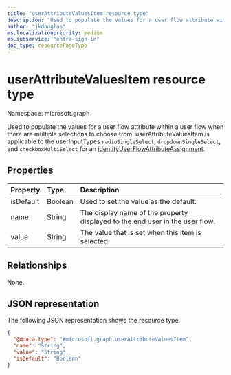 ```yaml
---
title: "userAttributeValuesItem resource type"
description: "Used to populate the values for a user flow attribute within a user flow when there are multiple selections to choose from."
author: "jkdouglas"
ms.localizationpriority: medium
ms.subservice: "entra-sign-in"
doc_type: resourcePageType
---
```


# userAttributeValuesItem resource type

Namespace: microsoft.graph

Used to populate the values for a user flow attribute within a user flow when there are multiple selections to choose from. userAttributeValuesItem is applicable to the userInputTypes `radioSingleSelect`, `dropdownSingleSelect`, and `checkboxMultiSelect` for an [identityUserFlowAttributeAssignment](..\resources\identityuserflowattributeassignment.md).

## Properties

|Property|Type|Description|
|:---|:---|:---|
|isDefault|Boolean|Used to set the value as the default.|
|name|String|The display name of the property displayed to the end user in the user flow.|
|value|String|The value that is set when this item is selected.|

## Relationships

None.

## JSON representation

The following JSON representation shows the resource type.
<!-- {
  "blockType": "resource",
  "@odata.type": "microsoft.graph.userAttributeValuesItem"
}
-->

``` json
{
  "@odata.type": "#microsoft.graph.userAttributeValuesItem",
  "name": "String",
  "value": "String",
  "isDefault": "Boolean"
}
```
